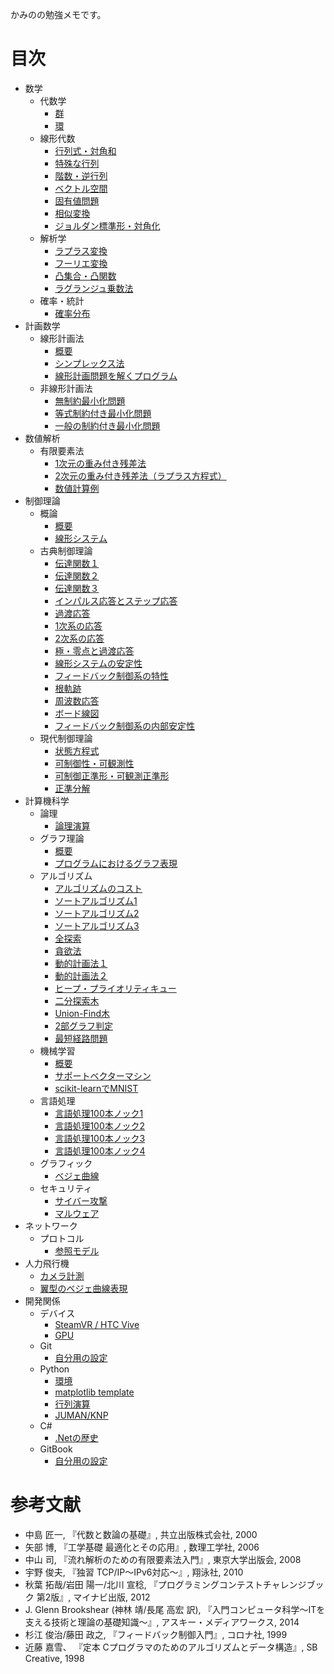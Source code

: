かみのの勉強メモです。

# 目次

* 数学
  * 代数学
    * [群](mathematics/algebra/group.md)
    * [環](mathematics/algebra/ring.md)
  * 線形代数
    * [行列式・対角和](mathematics/linear_algebra/determinant.md)
    * [特殊な行列](mathematics/linear_algebra/characteristic_matrix.md)
    * [階数・逆行列](mathematics/linear_algebra/inverse_matrix.md)
    * [ベクトル空間](mathematics/linear_algebra/vector_space.md)
    * [固有値問題](mathematics/linear_algebra/eigenvalue.md)
    * [相似変換](mathematics/linear_algebra/similarity_transformation.md)
    * [ジョルダン標準形・対角化](mathematics/linear_algebra/diagonalization.md)
  * 解析学
    * [ラプラス変換](mathematics/analysis/laplace_transform.md)
    * [フーリエ変換](mathematics/analysis/fourier_transform.md)
    * [凸集合・凸関数](mathematics/analysis/convex.md)
    * [ラグランジュ乗数法](mathematics/analysis/lagrange_multiplier.md)
  * 確率・統計
    * [確率分布](mathematics/statistics/probability_distribution.md)
* 計画数学
  * 線形計画法
    * [概要](mathematical_programming/linear/intro.md)
    * [シンプレックス法](mathematical_programming/linear/simplex_method.md)
    * [線形計画問題を解くプログラム](mathematical_programming/linear/program.md)
  * 非線形計画法
    * [無制約最小化問題](mathematical_programming/nonlinear/unconstrained.md)
    * [等式制約付き最小化問題](mathematical_programming/nonlinear/equality_constrained.md)
    * [一般の制約付き最小化問題](mathematical_programming/nonlinear/constrained.md)
* 数値解析
  * 有限要素法
    * [1次元の重み付き残差法](numerical_analysis/finite_element_method/1-dimention.md)
    * [2次元の重み付き残差法（ラプラス方程式）](numerical_analysis/finite_element_method/laplaces_equation.md)
    * [数値計算例](numerical_analysis/finite_element_method/examples.md)
* 制御理論
  * 概論
    * [概要](control/abstract/intro.md)
    * [線形システム](control/abstract/linear_system.md)
  * 古典制御理論
    * [伝達関数１](control/classical/transfer_function1.md)
    * [伝達関数２](control/classical/transfer_function2.md)
    * [伝達関数３](control/classical/transfer_function3.md)
    * [インパルス応答とステップ応答](control/classical/impulse_step_response.md)
    * [過渡応答](control/classical/transient_response.md)
    * [1次系の応答](control/classical/first_order_system.md)
    * [2次系の応答](control/classical/second_order_system.md)
    * [極・零点と過渡応答](control/classical/pole_zero.md)
    * [線形システムの安定性](control/classical/stability.md)
    * [フィードバック制御系の特性](control/classical/feedback.md)
    * [根軌跡](control/classical/root_locus.md)
    * [周波数応答](control/classical/frequency_response.md)
    * [ボード線図](control/classical/bode_diagram.md)
    * [フィードバック制御系の内部安定性](control/classical/stability_of_feedback.md)
  * 現代制御理論
    * [状態方程式](control/modern/state_space_equation.md)
    * [可制御性・可観測性](control/modern/controllability_observability.md)
    * [可制御正準形・可観測正準形](control/modern/canonical_form.md)
    * [正準分解](control/modern/canonical_decomposition.md)
* 計算機科学
  * 論理
    * [論理演算](computer_science/logic/operation.md)
  * グラフ理論
    * [概要](computer_science/graph_theory/intro.md)
    * [プログラムにおけるグラフ表現](computer_science/graph_theory/graph_expression.md)
  * アルゴリズム
    * [アルゴリズムのコスト](computer_science/algorithm/execution_cost.md)
    * [ソートアルゴリズム1](computer_science/algorithm/sort1.md)
    * [ソートアルゴリズム2](computer_science/algorithm/sort2.md)
    * [ソートアルゴリズム3](computer_science/algorithm/sort3.md)
    * [全探索](computer_science/algorithm/exhaustive_search.md)
    * [貪欲法](computer_science/algorithm/greedy.md)
    * [動的計画法１](computer_science/algorithm/dynamic_programming1.md)
    * [動的計画法２](computer_science/algorithm/dynamic_programming2.md)
    * [ヒープ・プライオリティキュー](computer_science/algorithm/heap.md)
    * [二分探索木](computer_science/algorithm/binary_search_tree.md)
    * [Union-Find木](computer_science/algorithm/union_find_tree.md)
    * [2部グラフ判定](computer_science/algorithm/bipartite_graph.md)
    * [最短経路問題](computer_science/algorithm/shortest_path.md)
  * 機械学習
    * [概要](computer_science/machine_learning/abstract.md)
    * [サポートベクターマシン](computer_science/machine_learning/svm.md)
    * [scikit-learnでMNIST](computer_science/machine_learning/scikit_mnist.md)
  * 言語処理
    * [言語処理100本ノック1](computer_science/language_processing/nlp100_1.md)
    * [言語処理100本ノック2](computer_science/language_processing/nlp100_2.md)
    * [言語処理100本ノック3](computer_science/language_processing/nlp100_3.md)
    * [言語処理100本ノック4](computer_science/language_processing/nlp100_4.md)
  * グラフィック
    * [ベジェ曲線](computer_science/graphic/bezier_curve.md)
  * セキュリティ
    * [サイバー攻撃](computer_science/security/cyber-terrorism.md)
    * [マルウェア](computer_science/security/malware.md)
* ネットワーク
  * プロトコル
    * [参照モデル](network/protocol/reference_model.md)
* 人力飛行機
  * [カメラ計測](hpa/camera_mesurement.md)
  * [翼型のベジェ曲線表現](hpa/foil_bezier.md)
* 開発関係
  * デバイス
    * [SteamVR / HTC Vive](develop/device/steamvr_vive.md)
    * [GPU](develop/device/gpu.md)
  * Git
    * [自分用の設定](develop/git/environment.md)
  * Python
    * [環境](develop/python/environment.md)
    * [matplotlib template](develop/python/matplotlib_template.md)
    * [行列演算](develop/python/matrix_operation.md)
    * [JUMAN/KNP](develop/python/juman_knp.md)
  * C#
    * [.Netの歴史](develop/cs/dotnet_history.md)
  * GitBook
    * [自分用の設定](develop/gitbook/my_setting.md)

# 参考文献

* 中島 匠一, 『代数と数論の基礎』, 共立出版株式会社, 2000
* 矢部 博, 『工学基礎 最適化とその応用』, 数理工学社, 2006
* 中山 司, 『流れ解析のための有限要素法入門』, 東京大学出版会, 2008
* 宇野 俊夫, 『独習 TCP/IP～IPv6対応～』, 翔泳社, 2010
* 秋葉 拓哉/岩田 陽一/北川 宣稔, 『プログラミングコンテストチャレンジブック 第2版』, マイナビ出版, 2012
* J. Glenn Brookshear (神林 靖/長尾 高宏 訳),  『入門コンピュータ科学～ITを支える技術と理論の基礎知識～』, アスキー・メディアワークス, 2014
* 杉江 俊治/藤田 政之, 『フィードバック制御入門』, コロナ社, 1999
* 近藤 嘉雪、 『定本 Cプログラマのためのアルゴリズムとデータ構造』, SB Creative, 1998
